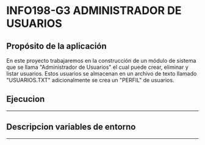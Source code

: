 # INFO198-G3 ADMINISTRADOR DE USUARIOS

## Propósito de la aplicación

En este proyecto trabajaremos en la construcción de un módulo de sistema que se llama "Administrador de Usuarios" el cual puede crear, eliminar y listar usuarios. Estos usuarios se almacenan en un archivo de texto llamado "USUARIOS.TXT" adicionalmente se crea un "PERFIL" de usuarios.
## Ejecucion

---
## Descripcion variables de entorno

---
